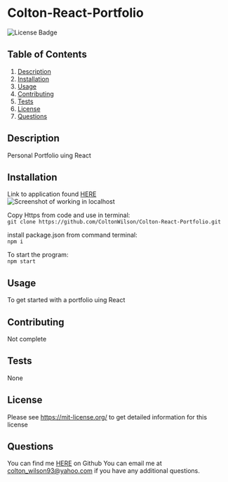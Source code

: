 # Colton-React-Portfolio
![License Badge](https://shields.io/badge/license-MIT-yellow)
## Table of Contents
1. [Description](#description)
2. [Installation](#installation)
3. [Usage](#usage)
4. [Contributing](#contributing)
5. [Tests](#tests)
6. [License](#license)
7. [Questions](#questions)

## Description
Personal Portfolio uing React
## Installation
Link to application found [HERE]()   
![Screenshot of working in localhost]()  

Copy Https from code and use in terminal:  
`git clone https://github.com/ColtonWilson/Colton-React-Portfolio.git`

install package.json from command terminal:  
`npm i`

To start the program:  
`npm start`
## Usage
To get started with a portfolio uing React
## Contributing
Not complete
## Tests
None
## License
Please see https://mit-license.org/ to get detailed information for this license

## Questions
You can find me [HERE](https://github.com/ColtonWilson) on Github
You can email me at colton_wilson93@yahoo.com if you have any additional questions.
